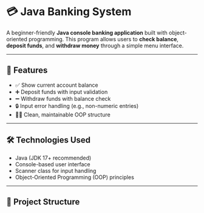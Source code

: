 # 💳 Java Banking System

A beginner-friendly **Java console banking application** built with object-oriented programming. This program allows users to **check balance**, **deposit funds**, and **withdraw money** through a simple menu interface.

---

## 📌 Features

- ✅ Show current account balance
- ➕ Deposit funds with input validation
- ➖ Withdraw funds with balance check
- 🔒 Input error handling (e.g., non-numeric entries)
- 👨‍💻 Clean, maintainable OOP structure

---

## 🛠 Technologies Used

- Java (JDK 17+ recommended)
- Console-based user interface
- Scanner class for input handling
- Object-Oriented Programming (OOP) principles

---

## 📂 Project Structure


